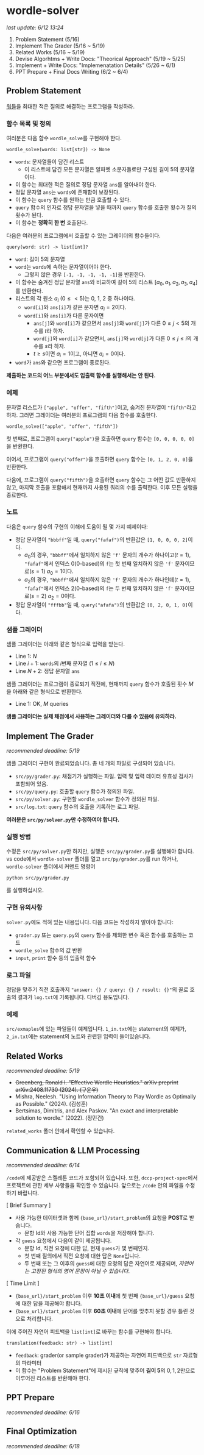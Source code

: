 # wordle-solver

_last update: 6/12 13:24_

1. Problem Statement (5/16)
2. Implement The Grader (5/16 ~ 5/19)
3. Related Works (5/16 ~ 5/19)
4. Devise Algorhtms + Write Docs: "Theorical Approach" (5/19 ~ 5/25)
5. Implement + Write Docs: "Implemenatation Details" (5/26 ~ 6/1)
6. PPT Prepare + Final Docs Writing (6/2 ~ 6/4)

## Problem Statement
[워들](https://www.nytimes.com/games/wordle/index.html)을 최대한 적은 질의로 해결하는 프로그램을 작성하라.

### 함수 목록 및 정의
여러분은 다음 함수 `wordle_solve`를 구현해야 한다.
```
wordle_solve(words: list[str]) -> None
```
- `words`: 문자열들이 담긴 리스트
  - 이 리스트에 담긴 모든 문자열은 알파벳 소문자들로만 구성된 길이 5의 문자열이다.
- 이 함수는 최대한 적은 질의로 정답 문자열 `ans`를 알아내야 한다.
- 정답 문자열 `ans`는 `words`에 존재함이 보장된다.
- 이 함수는 `query` 함수를 원하는 만큼 호출할 수 있다.
- `query` 함수의 인자로 정답 문자열을 넣을 때까지 `query` 함수를 호출한 횟수가 질의 횟수가 된다.
- 이 함수는 **정확히 한 번** 호출된다.

다음은 여러분의 프로그램에서 호출할 수 있는 그레이더의 함수들이다.
```
query(word: str) -> list[int]?
```
- `word`: 길이 5의 문자열
- `word`는 `words`에 속하는 문자열이어야 한다.
  - 그렇지 않은 경우 `[-1, -1, -1, -1, -1]`을 반환한다.
- 이 함수는 숨겨진 정답 문자열 `ans`와 비교하여 길이 5의 리스트 $[a_0, a_1, a_2, a_3, a_4]$를 반환한다.
- 리스트의 각 원소 $a_i ~ (0 \leq < 5)$는 0, 1, 2 중 하나이다.
  - `word[i]`와 `ans[i]`가 같은 문자면 $a_i = 2$이다.
  - `word[i]`와 `ans[i]`가 다른 문자이면
    - `ans[j]`와 `word[i]`가 같으면서 `ans[j]`와 `word[j]`가 다른 $0 \leq j < 5$의 개수를 $t$라 하자.
    - `word[j]`와 `word[i]`가 같으면서, `ans[j]`와 `word[j]`가 다른 $0 \leq j \leq i$의 개수를 $s$라 하자.
    - $t \geq s$이면 $a_i = 1$이고, 아니면 $a_i = 0$이다.
- `word`가 `ans`와 같으면 프로그램이 종료된다.

**제출하는 코드의 어느 부분에서도 입출력 함수를 실행해서는 안 된다.**

### 예제

문자열 리스트가 `["apple", "offer", "fifth"]`이고, 숨겨진 문자열이 `"fifth"`라고 하자. 그러면 그레이더는 여러분의 프로그램의 다음 함수를 호출한다.
```
wordle_solve(["apple", "offer", "fifth"])
```
첫 번째로, 프로그램이 `query("apple")`을 호출하면 `query` 함수는 `[0, 0, 0, 0, 0]`을 반환한다.

이어서, 프로그램이 `query("offer")`을 호출하면 `query` 함수는 `[0, 1, 2, 0, 0]`을 반환한다.

다음에, 프로그램이 `query("fifth")`을 호출하면 `query` 함수는 그 어떤 값도 반환하지 않고, 마지막 호출을 포함해서 현재까지 사용된 쿼리의 수를 출력한다. 이후 모든 실행을 종료한다.

### 노트

다음은 `query` 함수의 구현의 이해에 도움이 될 몇 가지 예제이다:
- 정답 문자열이 `"bbbff"`일 때, `query("fafaf")`의 반환값은 `[1, 0, 0, 0, 2]`이다. 
  - $a_0$의 경우, `"bbbff"`에서 일치하지 않은 `'f'` 문자의 개수가 하나이고($t=1$), `"fafaf"`에서 인덱스 0(0-based)의 `f`는 첫 번째 일치하지 않은 `'f'` 문자이므로($s=1$) $a_0 = 1$이다.
  - $a_2$의 경우, `"bbbff"`에서 일치하지 않은 `'f'` 문자의 개수가 하나인데($t=1$), `"fafaf"`에서 인덱스 2(0-based)의 `f`는 두 번째 일치하지 않은 `'f'` 문자이므로($s=2$) $a_2 = 0$이다.
- 정답 문자열이 `"fffbb"`일 때, `query("afafa")`의 반환값은 `[0, 2, 0, 1, 0]`이다.

### 샘플 그레이더

샘플 그레이더는 아래와 같은 형식으로 입력을 받는다.
- Line 1: $N$
- Line $i+1$: `words`의 $i$번째 문자열 $(1 \leq i \leq N)$
- Line $N+2$: 정답 문자열 `ans`

샘플 그레이더는 프로그램이 종료되기 직전에, 현재까지 `query` 함수가 호출된 횟수 $M$을 아래와 같은 형식으로 반환한다.
- Line 1: OK, $M$ queries

**샘플 그레이더는 실제 채점에서 사용하는 그레이더와 다를 수 있음에 유의하라.**

## Implement The Grader
_recommended deadline: 5/19_

샘플 그레이더 구현이 완료되었습니다. 총 네 개의 파일로 구성되어 있습니다.
- `src/py/grader.py`: 채점기가 실행하는 파일. 입력 및 입력 데이터 유효성 검사가 포함되어 있음.
- `src/py/query.py`: 호출할 `query` 함수가 정의된 파일.
- `src/py/solver.py`: 구현할 `wordle_solver` 함수가 정의된 파일.
- `src/log.txt`: `query` 함수의 호출을 기록하는 로그 파일.

**여러분은 `src/py/solver.py`만 수정하여야 합니다.**

### 실행 방법
수정은 `src/py/solver.py`만 하지만, 실행은 `src/py/grader.py`를 실행해야 합니다. vs code에서 `wordle-solver` 폴더를 열고 `src/py/grader.py`를 run 하거나, `wordle-solver` 폴더에서 커맨드 명령어
```
python src/py/grader.py
```
를 실행하십시오.

### 구현 유의사항
`solver.py`에도 적혀 있는 내용입니다. 다음 코드는 작성하지 말아야 합니다:
- `grader.py` 또는 `query.py`의 `query` 함수를 제외한 변수 혹은 함수를 호출하는 코드
- `wordle_solve` 함수의 값 반환
- `input`, `print` 함수 등의 입출력 함수
  
### 로그 파일
정답을 맞추기 직전 호출까지 `"answer: {} / query: {} / result: {}"`의 꼴로 호출의 결과가 `log.txt`에 기록됩니다. 디버깅 용도입니다.

### 예제
`src/exmaples`에 있는 파일들이 예제입니다. `1_in.txt`에는 statement의 예제가, `2_in.txt`에는 statement의 노트와 관련된 입력이 들어있습니다.

## Related Works
_recommended deadline: 5/19_
- ~~Greenberg, Ronald I. "Effective Wordle Heuristics." arXiv preprint arXiv:2408.11730 (2024). (구윤우)~~
- Mishra, Neelesh. "Using Information Theory to Play Wordle as Optimally as Possible." (2024). (김성훈)
- Bertsimas, Dimitris, and Alex Paskov. "An exact and interpretable solution to wordle." (2022). (정민건)

`related_works` 폴더 안에서 확인할 수 있습니다.

## Communication & LLM Processing
_recommended deadline: 6/14_

`/code`에 제공받은 스켈레톤 코드가 포함되어 있습니다. 또한, `dccp-project-spec`에서 프로젝트에 관한 세부 사항들을 확인할 수 있습니다. 앞으로는 `/code` 안의 파일을 수정하기 바랍니다.

[ Brief Summary ]
- 사용 가능한 데이터셋과 함께 `{base_url}/start_problem`의 요청을 **POST**로 받습니다.
  - 문항 Id와 사용 가능한 단어 집합 `words`을 저장해야 합니다.
- 각 `guess` 요청에서 다음이 같이 제공됩니다.
  - 문항 Id, 직전 요청에 대한 답, 현재 `guess`가 몇 번째인지.
  - 첫 번째 질의에서 직전 요청에 대한 답은 `None`입니다.
  - 두 번째 또는 그 이후의 `guess`에 대한 요청의 답은 자연어로 제공되며, _자연어는 고정된 형식의 영어 문장이 아닐 수 있습니다_.

[ Time Limit ]
- `{base_url}/start_problem` 이후 **10초 이내**에 첫 번째 `{base_url}/guess` 요청에 대한 답을 제공해야 합니다.
- `{base_url}/start_problem` 이후 **60초 이내**에 단어를 맞추지 못할 경우 틀린 것으로 처리합니다.

이에 주어진 자연어 피드백을 `list[int]`로 바꾸는 함수를 구현해야 합니다.
```
translation(feedback: str) -> list[int]
```
- `feedback`: grader(or sample grader)가 제공하는 자연어 피드백으로 `str` 자료형의 파라미터
- 이 함수는 "Problem Statement"에 제시된 규칙에 맞추어 **길이 5**의 $0, 1, 2$만으로 이루어진 리스트를 반환해야 한다.

## PPT Prepare
_recommended deadline: 6/16_

## Final Optimization
_recommended deadline: 6/18_
